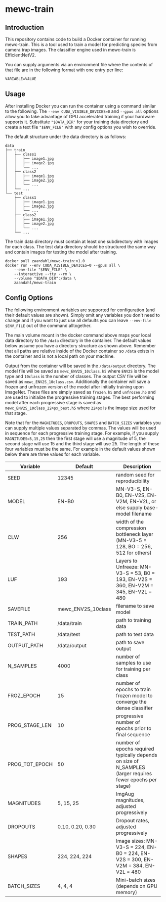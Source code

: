 # mewc-train

## Introduction
This repository contains code to build a Docker container for running mewc-train. This is a tool used to train a model for predicting species from camera trap images. The classifier engine used in mewc-train is EfficientNetV2. 

You can supply arguments via an environment file where the contents of that file are in the following format with one entry per line:
```
VARIABLE=VALUE
```

## Usage

After installing Docker you can run the container using a command similar to the following. The `--env CUDA_VISIBLE_DEVICES=0` and `--gpus all` options allow you to take advantage of GPU accelerated training if your hardware supports it. Substitute `"$DATA_DIR"` for your training data directory and create a text file `"$ENV_FILE"` with any config options you wish to override. 

The default structure under the data directory is as follows:
```
data
├── train
│   ├── class1
│   │   ├── image1.jpg
│   │   ├── image2.jpg
│   │   └── ...
│   ├── class2
│   │   ├── image1.jpg
│   │   ├── image2.jpg
│   │   └── ...
│   └── ...
└── test
    ├── class1
    │   ├── image1.jpg
    │   ├── image2.jpg
    │   └── ...
    ├── class2
    │   ├── image1.jpg
    │   ├── image2.jpg
    │   └── ...
    └── ...
```

The train data directory must contain at least one subdirectory with images for each class. The test data directory should be structured the same way and contain images for testing the model after training.

```
docker pull zaandahl/mewc-train:v1.0
docker run --env CUDA_VISIBLE_DEVICES=0 --gpus all \ 
    --env-file "$ENV_FILE" \
    --interactive --tty --rm \
    --volume "$DATA_DIR":/data \
    zaandahl/mewc-train
```

## Config Options

The following environment variables are supported for configuration (and their default values are shown). Simply omit any variables you don't need to change and if you want to just use all defaults you can leave `--env-file $ENV_FILE` out of the command alltogether. 

The main volume mount in the docker command above maps your local data directory to the `/data` directory in the container. The default values below assume you have a directory structure as shown above. Remember that all paths are relative inside of the Docker container so `/data` exists in the container and is not a local path on your machine.

Output from the container will be saved in the `/data/output` directory. The model file will be saved as `mewc_ENV2S_10class.h5` where `ENV2S` is the model type and `10class` is the number of classes. The output CSV file will be saved as `mewc_ENV2S_10class.csv`. Additionally the container will save a frozen and unfrozen version of the model after initially training upon ImageNet. These files are simply saved as `frozen.h5` and `unfrozen.h5` and are used to initialize the progressive training stages. The best performing model after each progressive stage is saved as `mewc_ENV2S_10class_224px_best.h5` where `224px` is the image size used for that stage.

Note that for the `MAGNITUDES`, `DROPOUTS`, `SHAPES` and `BATCH_SIZES` variables you can supply multiple values separated by commas. The values will be used in sequence for each progressive training stage. For example, if you supply `MAGNITUDES=5,15,25` then the first stage will use a magnitude of 5, the second stage will use 15 and the third stage will use 25. The length of these four variables must be the same. For example in the default values shown below there are three values for each variable. 

| Variable | Default | Description |
| ---------|---------|------------ |
| SEED | 12345 | random seed for reproducibility |
| MODEL | EN-B0 | MN-V3-S, EN-B0, EN-V2S, EN-V2M, EN-V2L, or else supply base-model filename |
| CLW | 256 | width of the compression bottleneck layer (MN-V3-5 = 128, BO = 256, 512 for others) |
| LUF | 193 | Layers to Unfreeze: MN-V3-S = 53, B0 = 193, EN-V2S = 360, EN-V2M = 345, EN-V2L = 480 |
| SAVEFILE | mewc_ENV2S_10class | filename to save model |
| TRAIN_PATH | /data/train | path to training data |
| TEST_PATH | /data/test | path to test data |
| OUTPUT_PATH | /data/output | path to save output |
| N_SAMPLES | 4000 | number of samples to use for training per class |
| FROZ_EPOCH | 15 | number of epochs to train frozen model to converge the dense classifier |
| PROG_STAGE_LEN | 10 | progressive number of epochs prior to final sequence |
| PROG_TOT_EPOCH | 50 |  number of epochs required typically depends on size of N_SAMPLES (larger requires fewer epochs per stage) |
| MAGNITUDES | 5, 15, 25 | ImgAug magnitudes, adjusted progressively |
| DROPOUTS | 0.10, 0.20, 0.30 | Dropout rates, adjusted progressively |
| SHAPES | 224, 224, 224 | Image sizes: MN-V3-S = 224, EN-B0 = 224, EN-V2S = 300, EN-V2M = 384, EN-V2L = 480 |
| BATCH_SIZES | 4, 4, 4 | Mini-batch sizes (depends on GPU memory) |

